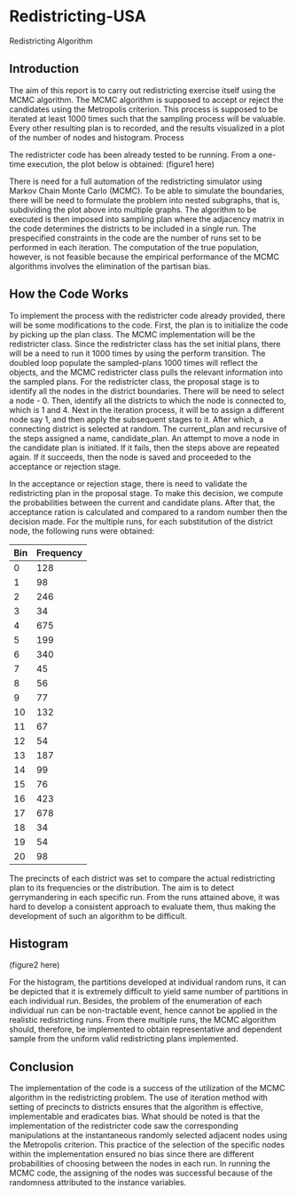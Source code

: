 # Redistricting-USA
Redistricting Algorithm
## Introduction

The aim of this report is to carry out redistricting exercise itself using the MCMC algorithm. The MCMC algorithm is supposed to accept or reject the candidates using the Metropolis criterion. This process is supposed to be iterated at least 1000 times such that the sampling process will be valuable. Every other resulting plan is to recorded, and the results visualized in a plot of the number of nodes and histogram. 
Process

The redistricter code has been already tested to be running. From a one-time execution, the plot below is obtained:
 (figure1 here)
 
There is need for a full automation of the redistricting simulator using Markov Chain Monte Carlo (MCMC). To be able to simulate the boundaries, there will be need to formulate the problem into nested subgraphs, that is, subdividing the plot above into multiple graphs. The algorithm to be executed is then imposed into sampling plan where the adjacency matrix in the code determines the districts to be included in a single run. The prespecified constraints in the code are the number of runs set to be performed in each iteration. The computation of the true population, however, is not feasible because the empirical performance of the MCMC algorithms involves the elimination of the partisan bias.

## How the Code Works
To implement the process with the redistricter code already provided, there will be some modifications to the code. First, the plan is to initialize the code by picking up the plan class. The MCMC implementation will be the redistricter class. Since the redistricter class has the set initial plans, there will be a need to run it 1000 times by using the perform transition. The doubled loop populate the sampled-plans 1000 times will reflect the objects, and the MCMC redistricter class pulls the relevant information into the sampled plans. For the redistricter class, the proposal stage is to identify all the nodes in the district boundaries. There will be need to select a node - 0. Then, identify all the districts to which the node is connected to, which is 1 and 4. Next in the iteration process, it will be to assign a different node say 1, and then apply the subsequent stages to it. After which, a connecting district is selected at random. The current_plan and recursive of the steps assigned a name, candidate_plan. An attempt to move a node in the candidate plan is initiated. If it fails, then the steps above are repeated again. If it succeeds, then the node is saved and proceeded to the acceptance or rejection stage.

In the acceptance or rejection stage, there is need to validate the redistricting plan in the proposal stage. To make this decision, we compute the probabilities between the current and candidate plans. After that, the acceptance ration is calculated and compared to a random number then the decision made.
For the multiple runs, for each substitution of the district node, the following runs were obtained:

|Bin |Frequency|
|----|---------|
|0	|128|
|1	|98|
|2	|246|
|3	|34|
|4	|675|
|5	|199|
|6	|340|
|7	|45|
|8	|56|
|9	|77|
|10	|132|
|11	|67|
|12	|54|
|13	|187|
|14	|99|
|15	|76|
|16	|423|
|17	|678|
|18	|34|
|19	|54|
|20	|98|

The precincts of each district was set to compare the actual redistricting plan to its frequencies or the distribution. The aim is to detect gerrymandering in each specific run. From the runs attained above, it was hard to develop a consistent approach to evaluate them, thus making the development of such an algorithm to be difficult. 

## Histogram
 (figure2 here)

For the histogram, the partitions developed at individual random runs, it can be depicted that it is extremely difficult to yield same number of partitions in each individual run. Besides, the problem of the enumeration of each individual run can be non-tractable event, hence cannot be applied in the realistic redistricting runs. From there multiple runs, the MCMC algorithm should, therefore, be implemented to obtain representative and dependent sample from the uniform valid redistricting plans implemented. 

## Conclusion

The implementation of the code is a success of the utilization of the MCMC algorithm in the redistricting problem. The use of iteration method with setting of precincts to districts ensures that the algorithm is effective, implementable and eradicates bias. What should be noted is that the implementation of the redistricter code saw the corresponding manipulations at the instantaneous randomly selected adjacent nodes using the Metropolis criterion. This practice of the selection of the specific nodes within the implementation ensured no bias since there are different probabilities of choosing between the nodes in each run. In running the MCMC code, the assigning of the nodes was successful because of the randomness attributed to the instance variables. 
